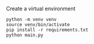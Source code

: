 Create a virtual environment

```
python -m venv venv
source venv/bin/activate
pip install -r requirements.txt
python main.py
```
